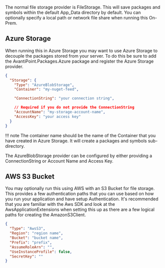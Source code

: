 The normal file storage provider is FileStorage. This will save packages and symbols within the default App_Data directory by default. You can optionally specify a local path or network file share when running this On-Prem. 

## Azure Storage

When running this in Azure Storage you may want to use Azure Storage to decouple the packages stored from your server. To do this be sure to add the AvantiPoint.Packages.Azure package and register the Azure Storage provider.

```json
{
  "Storage": {
    "Type": "AzureBlobStorage",
    "Container": "my-nuget-feed",

    "ConnectionString": "your connection string",

    // Required if you do not provide the ConnectionString
    "AccountName": "my-storage-account-name",
    "AccessKey": "your access key"
  }
}
```

!!! note
    The container name should be the name of the Container that you have created in Azure Storage. It will create a packages and symbols sub-directory.

The AzureBlobStorage provider can be configured by either providing a ConnectionString or Account Name and Access Key.

## AWS S3 Bucket

You may optionally run this using AWS with an S3 Bucket for file storage. This provides a few authentication paths that you can use based on how you run your application and have setup Authentication. It's recommended that you are familiar with the Aws SDK and look at the AwsApplicationExtensions when setting this up as there are a few logical paths for creating the AmazonS3Client.

```json
{
  "Type": "AwsS3",
  "Region": "region name",
  "Bucket": "bucket name",
  "Prefix": "prefix",
  "AssumeRoleArn": "",
  "UseInstanceProfile": false,
  "SecretKey": ""
}
```